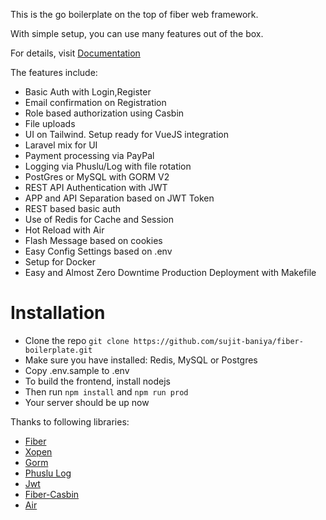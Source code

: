 This is the go boilerplate on the top of fiber web framework.

With simple setup, you can use many features out of the box.

For details, visit [Documentation](https://sujit-baniya.gitbook.io/fiber-boilerplate/)

The features include:

* Basic Auth with Login,Register
* Email confirmation on Registration
* Role based authorization using Casbin
* File uploads
* UI on Tailwind. Setup ready for VueJS integration
* Laravel mix for UI
* Payment processing via PayPal
* Logging via Phuslu/Log with file rotation
* PostGres or MySQL with GORM V2
* REST API Authentication with JWT
* APP and API Separation based on JWT Token
* REST based basic auth
* Use of Redis for Cache and Session
* Hot Reload with Air
* Flash Message based on cookies
* Easy Config Settings based on .env
* Setup for Docker
* Easy and Almost Zero Downtime Production Deployment with Makefile

# Installation
* Clone the repo `git clone https://github.com/sujit-baniya/fiber-boilerplate.git`
* Make sure you have installed: Redis, MySQL or Postgres
* Copy .env.sample to .env
* To build the frontend, install nodejs
* Then run `npm install` and `npm run prod`
* Your server should be up now

Thanks to following libraries:

* [Fiber](https://github.com/gofiber/fiber/v2)
* [Xopen](https://github.com/brentp/xopen)
* [Gorm](https://github.com/go-gorm/gorm)
* [Phuslu Log](https://github.com/phuslu/log)
* [Jwt](github.com/form3tech-oss/jwt-go)
* [Fiber-Casbin](https://github.com/arsmn/fiber-casbin)
* [Air](https://github.com/cosmtrek/air)